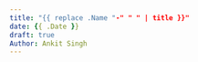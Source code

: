 ```yaml
---
title: "{{ replace .Name "-" " " | title }}"
date: {{ .Date }}
draft: true
Author: Ankit Singh
---
```


